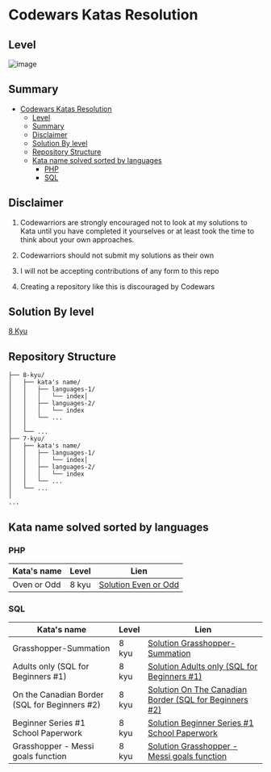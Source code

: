 # Codewars Katas Resolution 

## Level
![image](https://www.codewars.com/users/WebFloCoding/badges/large)

## Summary
- [Codewars Katas Resolution](#codewars-katas-resolution)
  - [Level](#level)
  - [Summary](#summary)
  - [Disclaimer](#disclaimer)
  - [Solution By level](#solution-by-level)
  - [Repository Structure](#repository-structure)
  - [Kata name solved sorted by languages](#kata-name-solved-sorted-by-languages)
    - [PHP](#php)
    - [SQL](#sql)

## Disclaimer

1. Codewarriors are strongly encouraged not to look at my solutions to Kata until you have completed it yourselves 
 or at least took the time to think about your own approaches.

2. Codewarriors should not submit my solutions as their own

3. I will not be accepting contributions of any form to this repo

4. Creating a repository like this is discouraged by Codewars


## Solution By level

[8 Kyu](https://github.com/Floriane-MAFFEI/Codewars-Katas-Resolution/tree/master/8Kyu)


## Repository Structure

```ascii
├── 8-kyu/
│   ├── kata's name/
│   │   ├── languages-1/
│   │   │   └── index│   
│   │   ├── languages-2/
│   │   │   └── index
│   │   └── ...
│   │  
│   └── ...
├── 7-kyu/
│   ├── kata's name/
│   │   ├── languages-1/
│   │   │   └── index│   
│   │   ├── languages-2/
│   │   │   └── index
│   │   └── ...
│   └── ...
│
...
```

## Kata name solved sorted by languages

### PHP

| Kata's name | Level | Lien                                                   |
|-------------|-------|--------------------------------------------------------|
| Oven or Odd | 8 kyu | [Solution Even or Odd](8Kyu/Even-or-Odd/PHP/index.php) | 

### SQL

| Kata's name                                   | Level | Lien                                                                                                                               |
|-----------------------------------------------|-------|------------------------------------------------------------------------------------------------------------------------------------|
| Grasshopper-Summation                         | 8 kyu | [Solution Grasshopper-Summation](8Kyu/Grasshopper-Summation/SQL/index.sql)                                                         |
| Adults only (SQL for Beginners #1)            | 8 kyu | [Solution Adults only (SQL for Beginners #1)](8Kyu/Adults-only-%28SQL-for-Beginners-%231%29/SQL%2Findex.sql)                       | 
| On the Canadian Border (SQL for Beginners #2) | 8 kyu | [Solution On The Canadian Border (SQL for Beginners #2)](8Kyu/On-The-Canadian-Border-%28SQL-for-beginners-%232%29/SQL%2Findex.sql) | 
| Beginner Series #1 School Paperwork | 8 kyu | [Solution Beginner Series #1 School Paperwork](8Kyu/Beginner-Series-%231-School-Paperwork/SQL/index.sql) |
| Grasshopper - Messi goals function | 8 kyu | [Solution Grasshopper - Messi goals function](8Kyu/Grasshopper-Messi-goals-function/SQL/index.sql) |